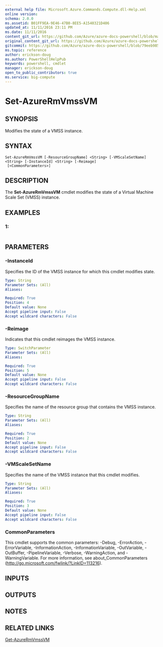 ```yaml
---
external help file: Microsoft.Azure.Commands.Compute.dll-Help.xml
online version:
schema: 2.0.0
ms.assetid: B01FF9EA-9E46-47B0-8EE5-A1540321D406
updated_at: 11/11/2016 23:11 PM
ms.date: 11/11/2016
content_git_url: https://github.com/Azure/azure-docs-powershell/blob/master/azureps-cmdlets-docs/ResourceManager/AzureRM.Compute/v2.1.0/Set-AzureRmVmssVM.md
original_content_git_url: https://github.com/Azure/azure-docs-powershell/blob/master/azureps-cmdlets-docs/ResourceManager/AzureRM.Compute/v2.1.0/Set-AzureRmVmssVM.md
gitcommit: https://github.com/Azure/azure-docs-powershell/blob/79eeb985ea480979357fb4695832a0c3d29a48bf
ms.topic: reference
author: erickson-doug
ms.author: PowerShellHelpPub
keywords: powershell, cmdlet
manager: erickson-doug
open_to_public_contributors: true
ms.service: big-compute
---
```


# Set-AzureRmVmssVM

## SYNOPSIS
Modifies the state of a VMSS instance.

## SYNTAX

```
Set-AzureRmVmssVM [-ResourceGroupName] <String> [-VMScaleSetName] <String> [-InstanceId] <String> [-Reimage]
 [<CommonParameters>]
```

## DESCRIPTION
The **Set-AzureRmVmssVM** cmdlet modifies the state of a Virtual Machine Scale Set (VMSS) instance.

## EXAMPLES

### 1:
```

```

## PARAMETERS

### -InstanceId
Specifies the ID of the VMSS instance for which this cmdlet modifies state.

```yaml
Type: String
Parameter Sets: (All)
Aliases: 

Required: True
Position: 4
Default value: None
Accept pipeline input: False
Accept wildcard characters: False
```

### -Reimage
Indicates that this cmdlet reimages the VMSS instance.

```yaml
Type: SwitchParameter
Parameter Sets: (All)
Aliases: 

Required: True
Position: 5
Default value: None
Accept pipeline input: False
Accept wildcard characters: False
```

### -ResourceGroupName
Specifies the name of the resource group that contains the VMSS instance.

```yaml
Type: String
Parameter Sets: (All)
Aliases: 

Required: True
Position: 2
Default value: None
Accept pipeline input: False
Accept wildcard characters: False
```

### -VMScaleSetName
Specifies the name of the VMSS instance that this cmdlet modifies.

```yaml
Type: String
Parameter Sets: (All)
Aliases: 

Required: True
Position: 3
Default value: None
Accept pipeline input: False
Accept wildcard characters: False
```

### CommonParameters
This cmdlet supports the common parameters: -Debug, -ErrorAction, -ErrorVariable, -InformationAction, -InformationVariable, -OutVariable, -OutBuffer, -PipelineVariable, -Verbose, -WarningAction, and -WarningVariable. For more information, see about_CommonParameters (http://go.microsoft.com/fwlink/?LinkID=113216).

## INPUTS

## OUTPUTS

## NOTES

## RELATED LINKS

[Get-AzureRmVmssVM](./Get-AzureRmVmssVM.md)


